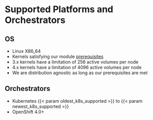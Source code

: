 # Supported Platforms and Orchestrators

## OS

- Linux X86_64
- Kernels satisfying our module [prerequisites](.../prerequisites/systemconfiguration.md)
- 3.x kernels have a limitation of 256 active volumes per node
- 4.x kernels have a limitation of 4096 active volumes per node
- We are distribution agnostic as long as our prerequisites are met

## Orchestrators

- Kubernetes {{< param oldest_k8s_supported >}} to {{< param newest_k8s_supported >}}
- OpenShift 4.0+

